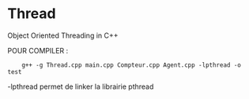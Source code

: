 # Thread

Object Oriented Threading in C++


POUR COMPILER :

        g++ -g Thread.cpp main.cpp Compteur.cpp Agent.cpp -lpthread -o test


-lpthread permet de linker la librairie pthread

